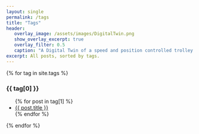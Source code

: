 ```yaml
---
layout: single
permalink: /tags
title: "Tags"
header:
   overlay_image: /assets/images/DigitalTwin.png
   show_overlay_excerpt: true
   overlay_filter: 0.5
   caption: "A Digital Twin of a speed and position controlled trolley system"
excerpt: All posts, sorted by tags.
---
```


{% for tag in site.tags %}
  <h3>{{ tag[0] }}</h3>
  <ul>
    {% for post in tag[1] %}
      <li><a href="{{ post.url }}">{{ post.title }}</a></li>
    {% endfor %}
  </ul>
{% endfor %}
